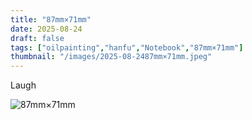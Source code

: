 ```yaml
---
title: "87mm×71mm"
date: 2025-08-24
draft: false
tags: ["oilpainting","hanfu","Notebook","87mm×71mm"]
thumbnail: "/images/2025-08-2487mm×71mm.jpeg"
---
```


Laugh

![87mm×71mm](/images/2025-08-2487mm×71mm.jpeg)
